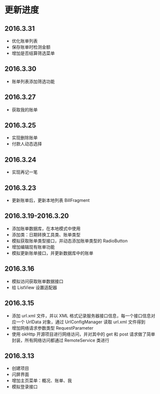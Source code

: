 # 更新进度

## 2016.3.31

- 优化账单列表
- 保存账单时检测金额
- 增加是否结算筛选菜单

## 2016.3.30

- 账单列表添加筛选功能

## 2016.3.27

- 获取我的账单

## 2016.3.25

- 实现删除账单
- 付款人动态选择

## 2016.3.24

- 实现再记一笔

## 2016.3.23

- 更新账单后，更新本地列表 BillFragment

## 2016.3.19-2016.3.20

- 添加账单数据库，在本地模式中使用
- 添加类：日期转换工具类、账单类型
- 模拟获取账单类型接口，并动态添加账单类型的 RadioButton
- 增加编辑现有账单功能
- 模拟更新账单接口，并更新数据库中的账单

## 2016.3.16

- 模拟访问获取账单数据接口
- 给 ListView 设置适配器

## 2016.3.15

- 添加 url.xml 文件，并以 XML 格式记录服务器接口信息，每一个接口信息对应一个 UrlData 对象，通过 UrlConfigManager 读取 url.xml 文件得到
- 增加网络请求参数类型 RequestParameter
- 使用 okHttp 开源项目进行网络访问，并对其中的 get 和 post 请求做了简单封装，所有网络访问都通过 RemoteService 类进行

## 2016.3.13

- 创建项目
- 闪屏界面
- 增加主页菜单：概况、账单、我
- 模拟登录接口

